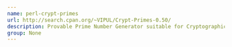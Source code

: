 ```yaml
---
name: perl-crypt-primes
url: http://search.cpan.org/~VIPUL/Crypt-Primes-0.50/
description: Provable Prime Number Generator suitable for Cryptographic Applications.
group: None
---
```

